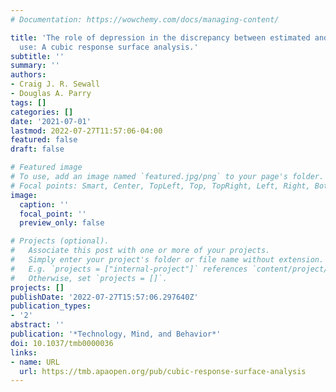 ```yaml
---
# Documentation: https://wowchemy.com/docs/managing-content/

title: 'The role of depression in the discrepancy between estimated and actual smartphone
  use: A cubic response surface analysis.'
subtitle: ''
summary: ''
authors:
- Craig J. R. Sewall
- Douglas A. Parry
tags: []
categories: []
date: '2021-07-01'
lastmod: 2022-07-27T11:57:06-04:00
featured: false
draft: false

# Featured image
# To use, add an image named `featured.jpg/png` to your page's folder.
# Focal points: Smart, Center, TopLeft, Top, TopRight, Left, Right, BottomLeft, Bottom, BottomRight.
image:
  caption: ''
  focal_point: ''
  preview_only: false

# Projects (optional).
#   Associate this post with one or more of your projects.
#   Simply enter your project's folder or file name without extension.
#   E.g. `projects = ["internal-project"]` references `content/project/deep-learning/index.md`.
#   Otherwise, set `projects = []`.
projects: []
publishDate: '2022-07-27T15:57:06.297640Z'
publication_types:
- '2'
abstract: ''
publication: '*Technology, Mind, and Behavior*'
doi: 10.1037/tmb0000036
links:
- name: URL
  url: https://tmb.apaopen.org/pub/cubic-response-surface-analysis
---
```

